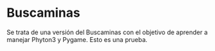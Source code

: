 # Buscaminas
Se trata de una versión del Buscaminas con el objetivo de aprender a manejar Phyton3 y Pygame.
Esto es una prueba.
